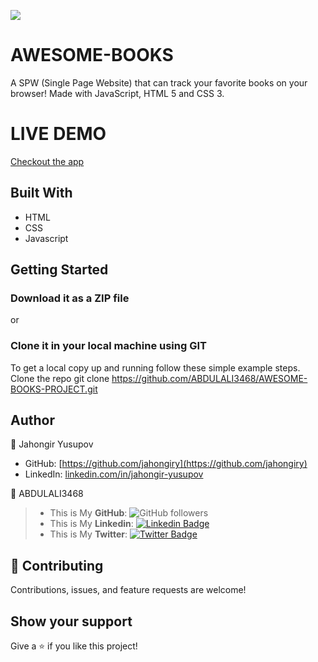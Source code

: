 ![](https://img.shields.io/badge/Microverse-blueviolet)

# AWESOME-BOOKS

A SPW (Single Page Website) that can track your favorite books on your browser! Made with JavaScript, HTML 5 and CSS 3.

# LIVE DEMO 

[Checkout the app]( https://abdulali3468.github.io/AWESOME-BOOKS-PROJECT/)

## Built With

- HTML
- CSS
- Javascript

## Getting Started

### Download it as a ZIP file

or

### Clone it in your local machine using GIT

To get a local copy up and running follow these simple example steps.
Clone the repo
   git clone https://github.com/ABDULALI3468/AWESOME-BOOKS-PROJECT.git

## Author

👤 Jahongir Yusupov

- GitHub: [https://github.com/jahongiry](https://github.com/jahongiry)
- LinkedIn: [linkedin.com/in/jahongir-yusupov](linkedin.com/in/jahongir-yusupov)

👤 ABDULALI3468

> * This is My **GitHub**: ![GitHub followers](https://img.shields.io/github/followers/ABDULALI3468?label=ABDULALI&style=social)
> * This is My **Linkedin**: [![Linkedin Badge](https://img.shields.io/badge/-ABDUL%20ALI-blue?style=flat-square&logo=Linkedin&logoColor=white&link=https://www.linkedin.com/in/abdul-ali-5400bb216/)](https://www.linkedin.com/in/abdul-ali-5400bb216/)&nbsp;
> * This is My **Twitter**: [![Twitter Badge](https://img.shields.io/badge/-@mrabdul_ali_-1ca0f1?style=flat-square&labelColor=1ca0f1&logo=twitter&logoColor=white&link=https://twitter.com/mrabdul_ali)](https://twitter.com/mrabdul_ali)&nbsp;
## 🤝 Contributing

Contributions, issues, and feature requests are welcome!

## Show your support

Give a ⭐️ if you like this project!

